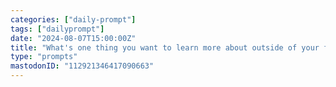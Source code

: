 ```yaml
---
categories: ["daily-prompt"]
tags: ["dailyprompt"]
date: "2024-08-07T15:00:00Z"
title: "What's one thing you want to learn more about outside of your field?"
type: "prompts"
mastodonID: "112921346417090663"
---
```

